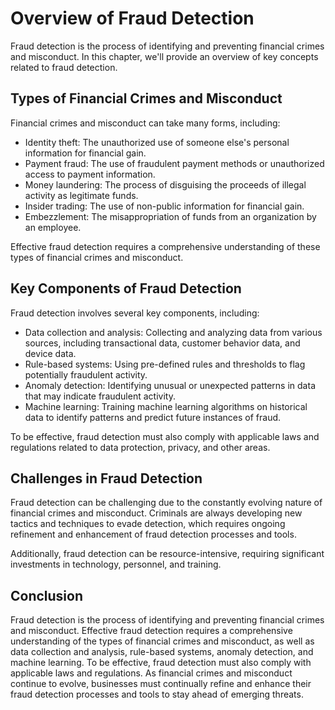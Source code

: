 Overview of Fraud Detection
==========================================================

Fraud detection is the process of identifying and preventing financial crimes and misconduct. In this chapter, we'll provide an overview of key concepts related to fraud detection.

Types of Financial Crimes and Misconduct
----------------------------------------

Financial crimes and misconduct can take many forms, including:

* Identity theft: The unauthorized use of someone else's personal information for financial gain.
* Payment fraud: The use of fraudulent payment methods or unauthorized access to payment information.
* Money laundering: The process of disguising the proceeds of illegal activity as legitimate funds.
* Insider trading: The use of non-public information for financial gain.
* Embezzlement: The misappropriation of funds from an organization by an employee.

Effective fraud detection requires a comprehensive understanding of these types of financial crimes and misconduct.

Key Components of Fraud Detection
---------------------------------

Fraud detection involves several key components, including:

* Data collection and analysis: Collecting and analyzing data from various sources, including transactional data, customer behavior data, and device data.
* Rule-based systems: Using pre-defined rules and thresholds to flag potentially fraudulent activity.
* Anomaly detection: Identifying unusual or unexpected patterns in data that may indicate fraudulent activity.
* Machine learning: Training machine learning algorithms on historical data to identify patterns and predict future instances of fraud.

To be effective, fraud detection must also comply with applicable laws and regulations related to data protection, privacy, and other areas.

Challenges in Fraud Detection
-----------------------------

Fraud detection can be challenging due to the constantly evolving nature of financial crimes and misconduct. Criminals are always developing new tactics and techniques to evade detection, which requires ongoing refinement and enhancement of fraud detection processes and tools.

Additionally, fraud detection can be resource-intensive, requiring significant investments in technology, personnel, and training.

Conclusion
----------

Fraud detection is the process of identifying and preventing financial crimes and misconduct. Effective fraud detection requires a comprehensive understanding of the types of financial crimes and misconduct, as well as data collection and analysis, rule-based systems, anomaly detection, and machine learning. To be effective, fraud detection must also comply with applicable laws and regulations. As financial crimes and misconduct continue to evolve, businesses must continually refine and enhance their fraud detection processes and tools to stay ahead of emerging threats.


